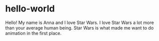 # hello-world

Hello! My name is Anna and I love Star Wars. I love Star Wars a lot more than your average human being.
Star Wars is what made me want to do animation in the first place.
